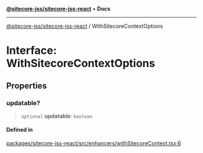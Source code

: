 [**@sitecore-jss/sitecore-jss-react**](../README.md) • **Docs**

***

[@sitecore-jss/sitecore-jss-react](../README.md) / WithSitecoreContextOptions

# Interface: WithSitecoreContextOptions

## Properties

### updatable?

> `optional` **updatable**: `boolean`

#### Defined in

[packages/sitecore-jss-react/src/enhancers/withSitecoreContext.tsx:6](https://github.com/Sitecore/jss/blob/add785323e917338873098dc44b8af984c4e7c9a/packages/sitecore-jss-react/src/enhancers/withSitecoreContext.tsx#L6)

